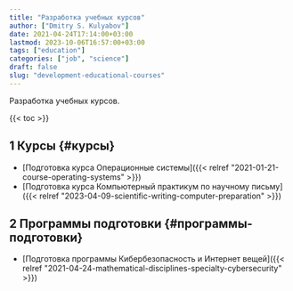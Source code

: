 ```yaml
---
title: "Разработка учебных курсов"
author: ["Dmitry S. Kulyabov"]
date: 2021-04-24T17:14:00+03:00
lastmod: 2023-10-06T16:57:00+03:00
tags: ["education"]
categories: ["job", "science"]
draft: false
slug: "development-educational-courses"
---
```


Разработка учебных курсов.

<!--more-->

{{< toc >}}


## <span class="section-num">1</span> Курсы {#курсы}

-   [Подготовка курса Операционные системы]({{< relref "2021-01-21-course-operating-systems" >}})
-   [Подготовка курса Компьютерный практикум по научному письму]({{< relref "2023-04-09-scientific-writing-computer-preparation" >}})


## <span class="section-num">2</span> Программы подготовки {#программы-подготовки}

-   [Подготовка программы Кибербезопасность и Интернет вещей]({{< relref "2021-04-24-mathematical-disciplines-specialty-cybersecurity" >}})
